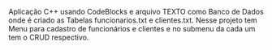 Aplicação C++ usando CodeBlocks e arquivo TEXTO como Banco de Dados onde é criado as Tabelas funcionarios.txt e clientes.txt.
Nesse projeto tem Menu para cadastro de funcionários e clientes e no submenu da cada um tem o CRUD respectivo.

